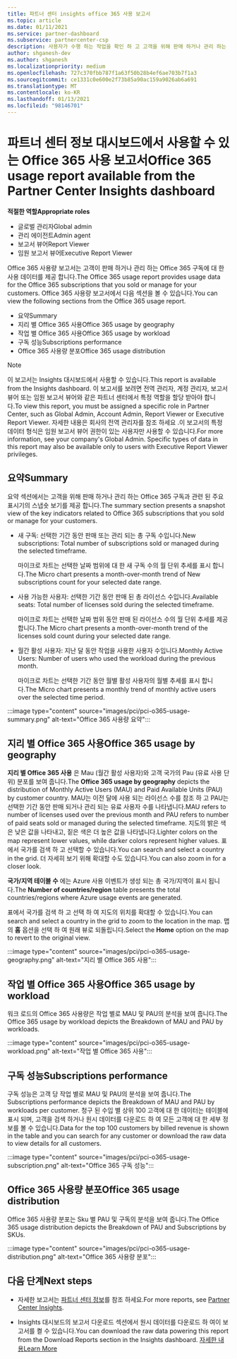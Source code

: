 ```yaml
---
title: 파트너 센터 insights office 365 사용 보고서
ms.topic: article
ms.date: 01/11/2021
ms.service: partner-dashboard
ms.subservice: partnercenter-csp
description: 사용자가 수행 하는 작업을 확인 하 고 고객을 위해 판매 하거나 관리 하는 Office 365 구독의 사용과 관련 하 여 개선할 수 있는 위치를 확인 합니다.
author: shganesh-dev
ms.author: shganesh
ms.localizationpriority: medium
ms.openlocfilehash: 727c370fbb787f1a63f50b28b4ef6ae703b7f1a3
ms.sourcegitcommit: ce1331c0e600e2f73b85a90ac159a9026ab6a691
ms.translationtype: MT
ms.contentlocale: ko-KR
ms.lasthandoff: 01/13/2021
ms.locfileid: "98146701"
---
```

# <a name="office-365-usage-report-available-from-the-partner-center-insights-dashboard"></a><span data-ttu-id="db06b-103">파트너 센터 정보 대시보드에서 사용할 수 있는 Office 365 사용 보고서</span><span class="sxs-lookup"><span data-stu-id="db06b-103">Office 365 usage report available from the Partner Center Insights dashboard</span></span>

<span data-ttu-id="db06b-104">**적절한 역할**</span><span class="sxs-lookup"><span data-stu-id="db06b-104">**Appropriate roles**</span></span>
- <span data-ttu-id="db06b-105">글로벌 관리자</span><span class="sxs-lookup"><span data-stu-id="db06b-105">Global admin</span></span>
- <span data-ttu-id="db06b-106">관리 에이전트</span><span class="sxs-lookup"><span data-stu-id="db06b-106">Admin agent</span></span>
- <span data-ttu-id="db06b-107">보고서 뷰어</span><span class="sxs-lookup"><span data-stu-id="db06b-107">Report Viewer</span></span>
- <span data-ttu-id="db06b-108">임원 보고서 뷰어</span><span class="sxs-lookup"><span data-stu-id="db06b-108">Executive Report Viewer</span></span>

<span data-ttu-id="db06b-109">Office 365 사용량 보고서는 고객이 판매 하거나 관리 하는 Office 365 구독에 대 한 사용 데이터를 제공 합니다.</span><span class="sxs-lookup"><span data-stu-id="db06b-109">The Office 365 usage report provides usage data for the Office 365 subscriptions that you sold or manage for your customers.</span></span> <span data-ttu-id="db06b-110">Office 365 사용량 보고서에서 다음 섹션을 볼 수 있습니다.</span><span class="sxs-lookup"><span data-stu-id="db06b-110">You can view the following sections from the Office 365 usage report.</span></span>

- <span data-ttu-id="db06b-111">요약</span><span class="sxs-lookup"><span data-stu-id="db06b-111">Summary</span></span>
- <span data-ttu-id="db06b-112">지리 별 Office 365 사용</span><span class="sxs-lookup"><span data-stu-id="db06b-112">Office 365 usage by geography</span></span>
- <span data-ttu-id="db06b-113">작업 별 Office 365 사용</span><span class="sxs-lookup"><span data-stu-id="db06b-113">Office 365 usage by workload</span></span>
- <span data-ttu-id="db06b-114">구독 성능</span><span class="sxs-lookup"><span data-stu-id="db06b-114">Subscriptions performance</span></span>
- <span data-ttu-id="db06b-115">Office 365 사용량 분포</span><span class="sxs-lookup"><span data-stu-id="db06b-115">Office 365 usage distribution</span></span>

 > [!NOTE]
 > <span data-ttu-id="db06b-116">이 보고서는 Insights 대시보드에서 사용할 수 있습니다.</span><span class="sxs-lookup"><span data-stu-id="db06b-116">This report is available from the Insights dashboard.</span></span> <span data-ttu-id="db06b-117">이 보고서를 보려면 전역 관리자, 계정 관리자, 보고서 뷰어 또는 임원 보고서 뷰어와 같은 파트너 센터에서 특정 역할을 할당 받아야 합니다.</span><span class="sxs-lookup"><span data-stu-id="db06b-117">To view this report, you must be assigned a specific role in Partner Center, such as Global Admin, Account Admin, Report Viewer or Executive Report Viewer.</span></span> <span data-ttu-id="db06b-118">자세한 내용은 회사의 전역 관리자를 참조 하세요 .이 보고서의 특정 데이터 형식은 임원 보고서 뷰어 권한이 있는 사용자만 사용할 수 있습니다.</span><span class="sxs-lookup"><span data-stu-id="db06b-118">For more information, see your company's Global Admin. Specific types of data in this report may also be available only to users with Executive Report Viewer privileges.</span></span>

## <a name="summary"></a><span data-ttu-id="db06b-119">요약</span><span class="sxs-lookup"><span data-stu-id="db06b-119">Summary</span></span>

<span data-ttu-id="db06b-120">요약 섹션에서는 고객을 위해 판매 하거나 관리 하는 Office 365 구독과 관련 된 주요 표시기의 스냅숏 보기를 제공 합니다.</span><span class="sxs-lookup"><span data-stu-id="db06b-120">The summary section presents a snapshot view of the key indicators related to Office 365 subscriptions that you sold or manage for your customers.</span></span>  

- <span data-ttu-id="db06b-121">새 구독: 선택한 기간 동안 판매 또는 관리 되는 총 구독 수입니다.</span><span class="sxs-lookup"><span data-stu-id="db06b-121">New subscriptions: Total number of subscriptions sold or managed during the selected timeframe.</span></span>

   <span data-ttu-id="db06b-122">마이크로 차트는 선택한 날짜 범위에 대 한 새 구독 수의 월 단위 추세를 표시 합니다.</span><span class="sxs-lookup"><span data-stu-id="db06b-122">The Micro chart presents a month-over-month trend of New subscriptions count for your selected date range.</span></span>

- <span data-ttu-id="db06b-123">사용 가능한 사용자: 선택한 기간 동안 판매 된 총 라이선스 수입니다.</span><span class="sxs-lookup"><span data-stu-id="db06b-123">Available seats: Total number of licenses sold during the selected timeframe.</span></span>

   <span data-ttu-id="db06b-124">마이크로 차트는 선택한 날짜 범위 동안 판매 된 라이선스 수의 월 단위 추세를 제공 합니다.</span><span class="sxs-lookup"><span data-stu-id="db06b-124">The Micro chart presents a month-over-month trend of the licenses sold count during your selected date range.</span></span>

- <span data-ttu-id="db06b-125">월간 활성 사용자: 지난 달 동안 작업을 사용한 사용자 수입니다.</span><span class="sxs-lookup"><span data-stu-id="db06b-125">Monthly Active Users: Number of users who used the workload during the previous month.</span></span> 

   <span data-ttu-id="db06b-126">마이크로 차트는 선택한 기간 동안 월별 활성 사용자의 월별 추세를 표시 합니다.</span><span class="sxs-lookup"><span data-stu-id="db06b-126">The Micro chart presents a monthly trend of monthly active users over the selected time period.</span></span>

:::image type="content" source="images/pci/pci-o365-usage-summary.png" alt-text="Office 365 사용량 요약":::

## <a name="office-365-usage-by-geography"></a><span data-ttu-id="db06b-128">지리 별 Office 365 사용</span><span class="sxs-lookup"><span data-stu-id="db06b-128">Office 365 usage by geography</span></span>

<span data-ttu-id="db06b-129">**지리 별 Office 365 사용** 은 Mau (월간 활성 사용자)와 고객 국가의 Pau (유료 사용 단위) 분포를 보여 줍니다.</span><span class="sxs-lookup"><span data-stu-id="db06b-129">The **Office 365 usage by geography** depicts the distribution of Monthly Active Users (MAU) and Paid Available Units (PAU) by customer country.</span></span> <span data-ttu-id="db06b-130">MAU는 이전 달에 사용 되는 라이선스 수를 참조 하 고 PAU는 선택한 기간 동안 판매 되거나 관리 되는 유료 사용자 수를 나타냅니다.</span><span class="sxs-lookup"><span data-stu-id="db06b-130">MAU refers to number of licenses used over the previous month and PAU refers to number of paid seats sold or managed during the selected timeframe.</span></span> <span data-ttu-id="db06b-131">지도의 밝은 색은 낮은 값을 나타내고, 짙은 색은 더 높은 값을 나타냅니다.</span><span class="sxs-lookup"><span data-stu-id="db06b-131">Lighter colors on the map represent lower values, while darker colors represent higher values.</span></span> <span data-ttu-id="db06b-132">표에서 국가를 검색 하 고 선택할 수 있습니다.</span><span class="sxs-lookup"><span data-stu-id="db06b-132">You can search and select a country in the grid.</span></span> <span data-ttu-id="db06b-133">더 자세히 보기 위해 확대할 수도 있습니다.</span><span class="sxs-lookup"><span data-stu-id="db06b-133">You can also zoom in for a closer look.</span></span>

<span data-ttu-id="db06b-134">**국가/지역 테이블 수** 에는 Azure 사용 이벤트가 생성 되는 총 국가/지역이 표시 됩니다.</span><span class="sxs-lookup"><span data-stu-id="db06b-134">The **Number of countries/region** table presents the total countries/regions where Azure usage events are generated.</span></span>

<span data-ttu-id="db06b-135">표에서 국가를 검색 하 고 선택 하 여 지도의 위치를 확대할 수 있습니다.</span><span class="sxs-lookup"><span data-stu-id="db06b-135">You can search and select a country in the grid to zoom to the location in the map.</span></span> <span data-ttu-id="db06b-136">맵의 **홈** 옵션을 선택 하 여 원래 뷰로 되돌립니다.</span><span class="sxs-lookup"><span data-stu-id="db06b-136">Select the **Home** option on the map to revert to the original view.</span></span>


:::image type="content" source="images/pci/pci-o365-usage-geography.png" alt-text="지리 별 Office 365 사용":::

## <a name="office-365-usage-by-workload"></a><span data-ttu-id="db06b-138">작업 별 Office 365 사용</span><span class="sxs-lookup"><span data-stu-id="db06b-138">Office 365 usage by workload</span></span>

<span data-ttu-id="db06b-139">워크 로드의 Office 365 사용량은 작업 별로 MAU 및 PAU의 분석을 보여 줍니다.</span><span class="sxs-lookup"><span data-stu-id="db06b-139">The Office 365 usage by workload depicts the Breakdown of MAU and PAU by workloads.</span></span>

:::image type="content" source="images/pci/pci-o365-usage-workload.png" alt-text="작업 별 Office 365 사용":::

## <a name="subscriptions-performance"></a><span data-ttu-id="db06b-141">구독 성능</span><span class="sxs-lookup"><span data-stu-id="db06b-141">Subscriptions performance</span></span>

<span data-ttu-id="db06b-142">구독 성능은 고객 당 작업 별로 MAU 및 PAU의 분석을 보여 줍니다.</span><span class="sxs-lookup"><span data-stu-id="db06b-142">The Subscriptions performance depicts the Breakdown of MAU and PAU by workloads per customer.</span></span> <span data-ttu-id="db06b-143">청구 된 수입 별 상위 100 고객에 대 한 데이터는 테이블에 표시 되며, 고객을 검색 하거나 원시 데이터를 다운로드 하 여 모든 고객에 대 한 세부 정보를 볼 수 있습니다.</span><span class="sxs-lookup"><span data-stu-id="db06b-143">Data for the top 100 customers by billed revenue is shown in the table and you can search for any customer or download the raw data to view details for all customers.</span></span>

:::image type="content" source="images/pci/pci-o365-usage-subscription.png" alt-text="Office 365 구독 성능":::

## <a name="office-365-usage-distribution"></a><span data-ttu-id="db06b-145">Office 365 사용량 분포</span><span class="sxs-lookup"><span data-stu-id="db06b-145">Office 365 usage distribution</span></span>

<span data-ttu-id="db06b-146">Office 365 사용량 분포는 Sku 별 PAU 및 구독의 분석을 보여 줍니다.</span><span class="sxs-lookup"><span data-stu-id="db06b-146">The Office 365 usage distribution depicts the Breakdown of PAU and Subscriptions by SKUs.</span></span>

:::image type="content" source="images/pci/pci-o365-usage-distribution.png" alt-text="Office 365 사용량 분포":::

## <a name="next-steps"></a><span data-ttu-id="db06b-148">다음 단계</span><span class="sxs-lookup"><span data-stu-id="db06b-148">Next steps</span></span>

- <span data-ttu-id="db06b-149">자세한 보고서는 [파트너 센터 정보](partner-center-insights.md)를 참조 하세요.</span><span class="sxs-lookup"><span data-stu-id="db06b-149">For more reports, see [Partner Center Insights](partner-center-insights.md).</span></span>

- <span data-ttu-id="db06b-150">Insights 대시보드의 보고서 다운로드 섹션에서 원시 데이터를 다운로드 하 여이 보고서를 켤 수 있습니다.</span><span class="sxs-lookup"><span data-stu-id="db06b-150">You can download the raw data powering this report from the Download Reports section in the Insights dashboard.</span></span> [<span data-ttu-id="db06b-151">자세한 내용</span><span class="sxs-lookup"><span data-stu-id="db06b-151">Learn More</span></span>](pci-download-reports.md) 
